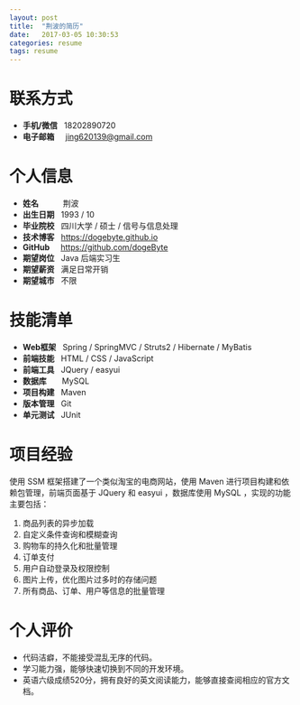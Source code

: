 ```yaml
---
layout: post
title:  "荆波的简历"
date:   2017-03-05 10:30:53
categories: resume
tags: resume
---
```


# 联系方式

- **手机/微信** &nbsp; 18202890720
- **电子邮箱** &nbsp;&nbsp;&nbsp; jing620139@gmail.com

# 个人信息

- **姓名** &nbsp;&nbsp;&nbsp;&nbsp;&nbsp;&nbsp;&nbsp;&nbsp;&nbsp; 荆波
- **出生日期** &nbsp; 1993 / 10
- **毕业院校** &nbsp; 四川大学 / 硕士 / 信号与信息处理
- **技术博客** &nbsp; https://dogebyte.github.io
- **GitHub** &nbsp;&nbsp;&nbsp; https://github.com/dogeByte
- **期望岗位** &nbsp; Java 后端实习生
- **期望薪资** &nbsp; 满足日常开销
- **期望城市** &nbsp; 不限

# 技能清单

- **Web框架** &nbsp; Spring / SpringMVC / Struts2 / Hibernate / MyBatis
- **前端技能** &nbsp; HTML / CSS / JavaScript
- **前端工具** &nbsp; JQuery / easyui
- **数据库** &nbsp;&nbsp;&nbsp;&nbsp;&nbsp; MySQL
- **项目构建** &nbsp; Maven
- **版本管理** &nbsp; Git
- **单元测试** &nbsp; JUnit

# 项目经验

使用 SSM 框架搭建了一个类似淘宝的电商网站，使用 Maven 进行项目构建和依赖包管理，前端页面基于 JQuery 和 easyui ，数据库使用 MySQL ，实现的功能主要包括：

1. 商品列表的异步加载
2. 自定义条件查询和模糊查询
3. 购物车的持久化和批量管理
4. 订单支付
5. 用户自动登录及权限控制
6. 图片上传，优化图片过多时的存储问题
7. 所有商品、订单、用户等信息的批量管理

# 个人评价

- 代码洁癖，不能接受混乱无序的代码。
- 学习能力强，能够快速切换到不同的开发环境。
- 英语六级成绩520分，拥有良好的英文阅读能力，能够直接查阅相应的官方文档。
